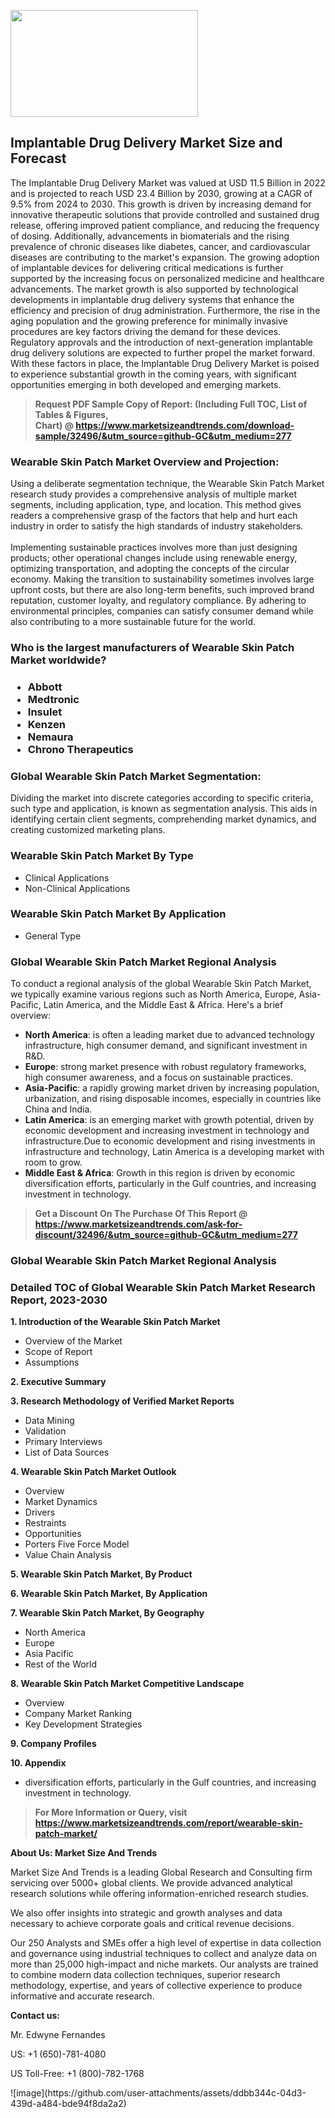 <p><img class="alignnone size-medium wp-image-20088" src="https://ffe5etoiles.com/wp-content/uploads/2024/12/MST1-300x171.png" alt="" width="300" height="171" /></p><h2>Implantable Drug Delivery Market Size and Forecast</h2><p>The Implantable Drug Delivery Market was valued at USD 11.5 Billion in 2022 and is projected to reach USD 23.4 Billion by 2030, growing at a CAGR of 9.5% from 2024 to 2030. This growth is driven by increasing demand for innovative therapeutic solutions that provide controlled and sustained drug release, offering improved patient compliance, and reducing the frequency of dosing. Additionally, advancements in biomaterials and the rising prevalence of chronic diseases like diabetes, cancer, and cardiovascular diseases are contributing to the market's expansion. The growing adoption of implantable devices for delivering critical medications is further supported by the increasing focus on personalized medicine and healthcare advancements. The market growth is also supported by technological developments in implantable drug delivery systems that enhance the efficiency and precision of drug administration. Furthermore, the rise in the aging population and the growing preference for minimally invasive procedures are key factors driving the demand for these devices. Regulatory approvals and the introduction of next-generation implantable drug delivery solutions are expected to further propel the market forward. With these factors in place, the Implantable Drug Delivery Market is poised to experience substantial growth in the coming years, with significant opportunities emerging in both developed and emerging markets.</p><blockquote id="" class=""><strong>Request PDF Sample Copy of Report: (Including Full TOC, List of Tables &amp; Figures, Chart)&nbsp;@&nbsp;<strong><a href="https://www.marketsizeandtrends.com/download-sample/32496/&utm_source=github-GC&utm_medium=277" target="_blank">https://www.marketsizeandtrends.com/download-sample/32496/&utm_source=github-GC&utm_medium=277</a></strong></strong></blockquote><h3 id="" class="">Wearable Skin Patch Market&nbsp;Overview and Projection:</h3><p id="" class="">Using a deliberate segmentation technique, the Wearable Skin Patch Market research study provides a comprehensive analysis of multiple market segments, including application, type, and location. This method gives readers a comprehensive grasp of the factors that help and hurt each industry in order to satisfy the high standards of industry stakeholders. <br /> <br />Implementing sustainable practices involves more than just designing products; other operational changes include using renewable energy, optimizing transportation, and adopting the concepts of the circular economy. Making the transition to sustainability sometimes involves large upfront costs, but there are also long-term benefits, such improved brand reputation, customer loyalty, and regulatory compliance. By adhering to environmental principles, companies can satisfy consumer demand while also contributing to a more sustainable future for the world.</p><h3 id="" class="">Who is the largest manufacturers of&nbsp;Wearable Skin Patch Market worldwide?</h3><h3 class=""><p><ul><li>Abbott </li><li> Medtronic </li><li> Insulet </li><li> Kenzen </li><li> Nemaura </li><li> Chrono Therapeutics</li></ul></p></h3><h3 id="" class="">Global&nbsp;Wearable Skin Patch Market Segmentation:</h3><p id="" class="">Dividing the market into discrete categories according to specific criteria, such type and application, is known as segmentation analysis. This aids in identifying certain client segments, comprehending market dynamics, and creating customized marketing plans.</p><h3 id="" class="">Wearable Skin Patch Market&nbsp;By Type</h3><p><p><ul><li>Clinical Applications </li><li> Non-Clinical Applications</p></li></ul></p></p><h3 id="" class="">Wearable Skin Patch Market&nbsp;By Application</h3><p class=""><p><ul><li>General Type</li></ul></p></p><h3 id="" class="">Global Wearable Skin Patch Market Regional Analysis</h3><p id="" class="">To conduct a regional analysis of the global Wearable Skin Patch Market, we typically examine various regions such as North America, Europe, Asia-Pacific, Latin America, and the Middle East &amp; Africa. Here's a brief overview:</p><ul><li><strong>North America</strong>: is often a leading market due to advanced technology infrastructure, high consumer demand, and significant investment in R&amp;D.</li><li><strong>Europe</strong>: strong market presence with robust regulatory frameworks, high consumer awareness, and a focus on sustainable practices.</li><li><strong>Asia-Pacific</strong>: a rapidly growing market driven by increasing population, urbanization, and rising disposable incomes, especially in countries like China and India.</li><li><strong>Latin America</strong>: is an emerging market with growth potential, driven by economic development and increasing investment in technology and infrastructure.Due to economic development and rising investments in infrastructure and technology, Latin America is a developing market with room to grow.</li><li><strong>Middle East &amp; Africa</strong>: Growth in this region is driven by economic diversification efforts, particularly in the Gulf countries, and increasing investment in technology.</li></ul><blockquote id="" class=""><strong>Get a Discount On The Purchase Of This Report @ <strong><a href="https://www.marketsizeandtrends.com/ask-for-discount/32496/&utm_source=github-GC&utm_medium=277" target="_blank">https://www.marketsizeandtrends.com/ask-for-discount/32496/&utm_source=github-GC&utm_medium=277</a></strong></strong></blockquote><h3 id="" class="">Global Wearable Skin Patch Market Regional Analysis</h3><h3 id="" class="">Detailed TOC of Global Wearable Skin Patch Market Research Report, 2023-2030</h3><p id="" class=""><strong>1. Introduction of the Wearable Skin Patch Market</strong></p><ul><li>Overview of the Market</li><li>Scope of Report</li><li>Assumptions</li></ul><p id="" class=""><strong>2. Executive Summary</strong></p><p id="" class=""><strong>3. Research Methodology of Verified Market Reports</strong></p><ul><li>Data Mining</li><li>Validation</li><li>Primary Interviews</li><li>List of Data Sources</li></ul><p id="" class=""><strong>4. Wearable Skin Patch Market Outlook</strong></p><ul><li>Overview</li><li>Market Dynamics</li><li>Drivers</li><li>Restraints</li><li>Opportunities</li><li>Porters Five Force Model</li><li>Value Chain Analysis</li></ul><p id="" class=""><strong>5. Wearable Skin Patch Market, By Product</strong></p><p id="" class=""><strong>6. Wearable Skin Patch Market, By Application</strong></p><p id="" class=""><strong>7. Wearable Skin Patch Market, By Geography</strong></p><ul><li>North America</li><li>Europe</li><li>Asia Pacific</li><li>Rest of the World</li></ul><p id="" class=""><strong>8. Wearable Skin Patch Market Competitive Landscape</strong></p><ul><li>Overview</li><li>Company Market Ranking</li><li>Key Development Strategies</li></ul><p id="" class=""><strong>9. Company Profiles</strong></p><p id="" class=""><strong>10. Appendix</strong></p><ul><li>diversification efforts, particularly in the Gulf countries, and increasing investment in technology.</li></ul><blockquote id="" class=""><strong>For More Information or Query, visit <strong><strong><a href="https://www.marketsizeandtrends.com/report/wearable-skin-patch-market/" target="_blank">https://www.marketsizeandtrends.com/report/wearable-skin-patch-market/</a></strong></strong></strong></blockquote><p id="" class=""><strong>About Us: Market Size And Trends</strong></p><p id="" class="">Market Size And Trends is a leading Global Research and Consulting firm servicing over 5000+ global clients. We provide advanced analytical research solutions while offering information-enriched research studies.</p><p id="" class="">We also offer insights into strategic and growth analyses and data necessary to achieve corporate goals and critical revenue decisions.</p><p id="" class="">Our 250 Analysts and SMEs offer a high level of expertise in data collection and governance using industrial techniques to collect and analyze data on more than 25,000 high-impact and niche markets. Our analysts are trained to combine modern data collection techniques, superior research methodology, expertise, and years of collective experience to produce informative and accurate research.</p><p id="" class=""><strong>Contact us:</strong></p><p id="" class="">Mr. Edwyne Fernandes</p><p id="" class="">US: +1 (650)-781-4080</p><p id="" class="">US Toll-Free: +1 (800)-782-1768</p>
![image](https://github.com/user-attachments/assets/ddbb344c-04d3-439d-a484-bde94f8da2a2)
